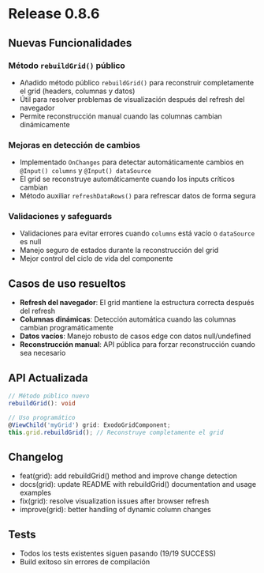 # Release 0.8.6

## Nuevas Funcionalidades

### Método `rebuildGrid()` público
- Añadido método público `rebuildGrid()` para reconstruir completamente el grid (headers, columnas y datos)
- Útil para resolver problemas de visualización después del refresh del navegador
- Permite reconstrucción manual cuando las columnas cambian dinámicamente

### Mejoras en detección de cambios
- Implementado `OnChanges` para detectar automáticamente cambios en `@Input() columns` y `@Input() dataSource`
- El grid se reconstruye automáticamente cuando los inputs críticos cambian
- Método auxiliar `refreshDataRows()` para refrescar datos de forma segura

### Validaciones y safeguards
- Validaciones para evitar errores cuando `columns` está vacío o `dataSource` es null
- Manejo seguro de estados durante la reconstrucción del grid
- Mejor control del ciclo de vida del componente

## Casos de uso resueltos

- **Refresh del navegador**: El grid mantiene la estructura correcta después del refresh
- **Columnas dinámicas**: Detección automática cuando las columnas cambian programáticamente  
- **Datos vacíos**: Manejo robusto de casos edge con datos null/undefined
- **Reconstrucción manual**: API pública para forzar reconstrucción cuando sea necesario

## API Actualizada

```typescript
// Método público nuevo
rebuildGrid(): void

// Uso programático
@ViewChild('myGrid') grid: ExodoGridComponent;
this.grid.rebuildGrid(); // Reconstruye completamente el grid
```

## Changelog

- feat(grid): add rebuildGrid() method and improve change detection
- docs(grid): update README with rebuildGrid() documentation and usage examples
- fix(grid): resolve visualization issues after browser refresh
- improve(grid): better handling of dynamic column changes

## Tests

- Todos los tests existentes siguen pasando (19/19 SUCCESS)
- Build exitoso sin errores de compilación